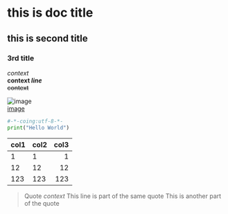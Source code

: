 # this is doc title  
  
## this is second title

### 3rd title

*context*  
**context _line_**  
~~context~~  

![image](https://github.com/shiep18/EIS2020/blob/master/markdowncheatsheet.JPG)  
[image](https://github.com/shiep18/EIS2020/blob/master/markdowncheatsheet.JPG)

```python  
#-*-coing:utf-8-*-  
print("Hello World")  
```  

| col1 | col2 |    col3 |  
|------|:-----|--------:|
|   1  | 1    |    1    |
| 12   | 12   |    12   |
| 123  | 123  |    123  |

> Quote _context_
> This line is part of the same quote
> This is another part of the quote
